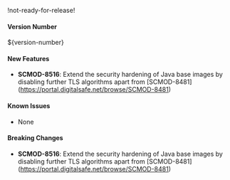 !not-ready-for-release!

#### Version Number
${version-number}

#### New Features
- **SCMOD-8516**: Extend the security hardening of Java base images by disabling further TLS algorithms apart from [SCMOD-8481]
(https://portal.digitalsafe.net/browse/SCMOD-8481)

#### Known Issues
- None

#### Breaking Changes
- **SCMOD-8516**: Extend the security hardening of Java base images by disabling further TLS algorithms apart from [SCMOD-8481]
(https://portal.digitalsafe.net/browse/SCMOD-8481)
